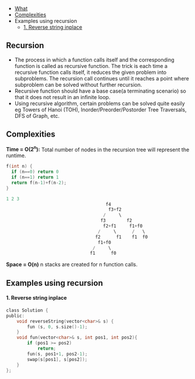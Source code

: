 - [What](#w)
- [Complexities](#com)
- Examples using recursion
  - [1. Reverse string inplace](#rev)

<a name=w></a>
## Recursion
- The process in which a function calls itself and the corresponding function is called as recursive function. The trick is each time a recursive function calls itself, it reduces the given problem into subproblems. The recursion call continues until it reaches a point where subproblem can be solved without further recursion.
- Recursive function should have a base case(a terminating scenario) so that it does not result in an infinite loop.
- Using recursive algorithm, certain problems can be solved quite easily eg Towers of Hanoi (TOH), Inorder/Preorder/Postorder Tree Traversals, DFS of Graph, etc.

<a name=com></a>
## Complexities
**Time = O(2<sup>n</sup>):** Total number of nodes in the recursion tree will represent the runtime.
```c
f(int n) {
  if (n==0) return 0
  if (n==1) return 1
  return f(n-1)+f(n-2);
}

1 2 3 
                                      f4
                                       f3+f2
                                     /     \
                                    f3        f2
                                     f2+f1     f1+f0
                                   /     \      /   \
                                  f2      f1    f1  f0
                                   f1+f0
                                 /     \
                                f1      f0
```
**Space = O(n)** n stacks are created for n function calls.

## Examples using recursion
#### 1. Reverse string inplace
```c
class Solution {
public:
    void reverseString(vector<char>& s) {
        fun (s, 0, s.size()-1);
    }
    void fun(vector<char>& s, int pos1, int pos2){
        if (pos1 >= pos2)
            return;
        fun(s, pos1+1, pos2-1);
        swap(s[pos1], s[pos2]);
    }
};
```
